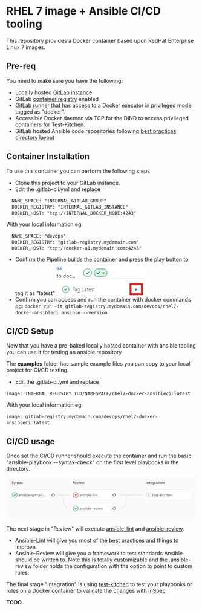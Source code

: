# RHEL 7 image + Ansible CI/CD tooling
This repository provides a Docker container based upon RedHat Enterprise Linux 7 images.

## Pre-req
You need to make sure you have the following:
* Locally hosted [GitLab instance](https://about.gitlab.com/installation/)
* GitLab [container registry](https://docs.gitlab.com/ee/administration/container_registry.html) enabled
* [GitLab runner](https://docs.gitlab.com/runner/) that has access to a Docker executor in [privileged mode](https://docs.gitlab.com/runner/configuration/advanced-configuration.html#the-runners-docker-section) tagged as "docker".
* Accessible Docker daemon via TCP for the DIND to access privlieged containers for Test-Kitchen.
* GitLab hosted Ansible code repositories following [best practices directory layout](https://docs.ansible.com/ansible/latest/user_guide/playbooks_best_practices.html#directory-layout)

## Container Installation
To use this container you can perform the following steps
* Clone this project to your GitLab instance.
* Edit the .gitlab-cli.yml and replace
```
  NAME_SPACE: "INTERNAL_GITLAB_GROUP"
  DOCKER_REGISTRY: "INTERNAL_GITLAB_INSTANCE"
  DOCKER_HOST: "tcp://INTERNAL_DOCKER_NODE:4243"
```
With your local information eg:
```
  NAME_SPACE: "devops"
  DOCKER_REGISTRY: "gitlab-registry.mydomain.com"
  DOCKER_HOST: "tcp://docker-a1.mydomain.com:4243"
```
* Confirm the Pipeline builds the container and press the play button to tag it as "latest"
![playbutton](https://raw.githubusercontent.com/nsgov/rhel7-docker-ansibleci/master/assets/play_button.png)
* Confirm you can access and run the container with docker commands eg: `docker run -it gitlab-registry.mydomain.com/devops/rhel7-docker-ansibleci ansible --version`

## CI/CD Setup
Now that you have a pre-baked locally hosted container with ansible tooling you can use it for testing an ansible repository

The **examples** folder has sample example files you can copy to your local project for CI/CD testing.

* Edit the .gitlab-ci.yml and replace
```
image: INTERNAL_REGISTRY_TLD/NAMESPACE/rhel7-docker-ansibleci:latest
```
With your local information eg:
```
image: gitlab-registry.mydomain.com/devops/rhel7-docker-ansibleci:latest
```

## CI/CD usage
Once set the CI/CD runner should execute the container and run the basic "ansible-playbook --syntax-check" on the first level playbooks in the directory.

![pipeline](https://raw.githubusercontent.com/nsgov/rhel7-docker-ansibleci/master/assets/pipeline.png)

The next stage in "Review" will execute [ansible-lint](https://github.com/willthames/ansible-lint) and [ansible-review](https://github.com/willthames/ansible-review).
* Ansible-Lint will give you most of the best practices and things to improve.
* Ansible-Review will give you a framework to test standards Ansible should be written to. Note this is totally customizable and the .ansible-review folder holds the configuration with the option to point to custom rules.

The final stage "Integration" is using [test-kitchen](https://kitchen.ci/) to test your playbooks or roles on a Docker container to validate the changes with [InSpec](https://www.inspec.io/)

**TODO**
